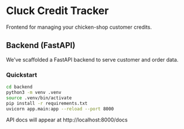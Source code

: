 # Cluck Credit Tracker
Frontend for managing your chicken-shop customer credits.

## Backend (FastAPI)

We've scaffolded a FastAPI backend to serve customer and order data.

### Quickstart

```bash
cd backend
python3 -m venv .venv
source .venv/bin/activate
pip install -r requirements.txt
uvicorn app.main:app --reload --port 8000
```

API docs will appear at http://localhost:8000/docs
